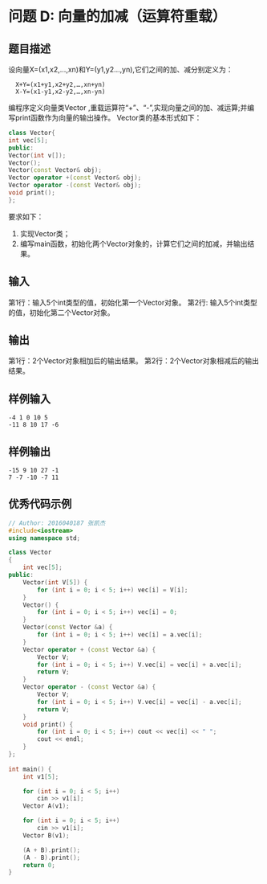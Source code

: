 # 问题 D: 向量的加减（运算符重载）

## 题目描述

设向量X=(x1,x2,…,xn)和Y=(y1,y2…,yn),它们之间的加、减分别定义为：
```
  X+Y=(x1+y1,x2+y2,…,xn+yn)
  X-Y=(x1-y1,x2-y2,…,xn-yn)
```
编程序定义向量类Vector ,重载运算符“+”、“-”,实现向量之间的加、减运算;并编写print函数作为向量的输出操作。
Vector类的基本形式如下：
```C++
class Vector{
int vec[5];
public:
Vector(int v[]);
Vector();
Vector(const Vector& obj);
Vector operator +(const Vector& obj);
Vector operator -(const Vector& obj);
void print();
};
```
要求如下：
1. 实现Vector类；
2. 编写main函数，初始化两个Vector对象的，计算它们之间的加减，并输出结果。

## 输入

第1行：输入5个int类型的值，初始化第一个Vector对象。
第2行: 输入5个int类型的值，初始化第二个Vector对象。

## 输出

第1行：2个Vector对象相加后的输出结果。
第2行：2个Vector对象相减后的输出结果。

## 样例输入
```
-4 1 0 10 5 
-11 8 10 17 -6 
```

## 样例输出
```
-15 9 10 27 -1 
7 -7 -10 -7 11 
```

## 优秀代码示例
```C++
// Author: 2016040187 张凯杰
#include<iostream>
using namespace std;

class Vector
{
    int vec[5];
public:
    Vector(int V[5]) {
        for (int i = 0; i < 5; i++) vec[i] = V[i];
    }
    Vector() {
        for (int i = 0; i < 5; i++) vec[i] = 0;
    }
    Vector(const Vector &a) {
        for (int i = 0; i < 5; i++) vec[i] = a.vec[i];
    }
    Vector operator + (const Vector &a) {
        Vector V;
        for (int i = 0; i < 5; i++) V.vec[i] = vec[i] + a.vec[i];
        return V;
    }
    Vector operator - (const Vector &a) {
        Vector V;
        for (int i = 0; i < 5; i++) V.vec[i] = vec[i] - a.vec[i];
        return V;
    }
    void print() {
        for (int i = 0; i < 5; i++) cout << vec[i] << " ";
        cout << endl;
    }
};
 
int main() {
    int v1[5];

    for (int i = 0; i < 5; i++)
        cin >> v1[i];
    Vector A(v1);

    for (int i = 0; i < 5; i++)
        cin >> v1[i];
    Vector B(v1);

    (A + B).print();
    (A - B).print();
    return 0;
}
```